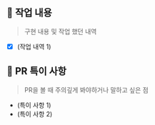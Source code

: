 ## :speech_balloon: 작업 내용

> 구현 내용 및 작업 했던 내역

- [x] (작업 내역 1)

## :construction: PR 특이 사항

> PR을 볼 때 주의깊게 봐야하거나 말하고 싶은 점

- (특이 사항 1)
- (특이 사항 2)
